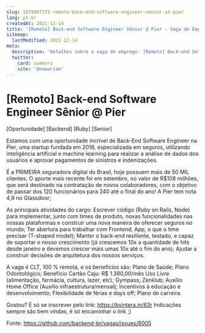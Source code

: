 ```yaml
---
slug: 1079867375-remoto-back-end-software-engineer-senior-at-pier
lang: pt-br
createdAt: 2021-12-14
title: '[Remoto] Back-end Software Engineer Sênior @ Pier - Vaga de Emprego'
sitemap:
  lastModified: 2021-12-14
meta:
  description: 'Detalhes sobre a vaga de emprego: [Remoto] Back-end Software Engineer Sênior @ Pier'
  twitter:
    card: summary
    site: '@nawarian'
---
```


# [Remoto] Back-end Software Engineer Sênior @ Pier

[Oportunidade] [Backend] [Ruby] [Senior]

Estamos com uma oportunidade incrível de Back-End Software Engineer na Pier, uma startup fundada em 2018, especializada em seguros, utilizando inteligência artificial e machine learning para realizar a análise de dados dos usuários e aprovar pagamentos de sinistros e indenizações. 

É a PRIMEIRA seguradora digital do Brasil, hoje possuem mais de 50 MIL clientes. O aporte mais recente foi em setembro, no valor de R$108 milhões, que será destinado na contratação de novos colaboradores, com o objetivo de passar dos 120 funcionários para 240 até o final do ano! A Pier tem nota 4,9 no Glassdoor;

As principais atividades do cargo: Escrever código (Ruby on Rails, Node) para implementar, junto com times de produto, novas funcionalidades nas nossas plataformas e construir uma nova maneira de oferecer seguros no mundo;
Ter abertura para trabalhar com Frontend, App, o que o time precisar (T-shaped model);
Manter o back-end resiliente, testado, e capaz de suportar o nosso crescimento (já crescemos 10x a quantidade de hits desde janeiro e devemos crescer mais umas 10x até o fim do ano);
Ajudar a construir decisões de arquitetura dos nossos serviços.

A vaga é CLT, 100 % remota, e os benefícios são:
Plano de Saúde;
Plano Odontológico;
Benefício Cartão Caju: R$ 1.380,00/mês Uso Livre (alimentação, farmácia, cultura, lazer, etc);
Gympass;
Zenklub;
Auxilio Home Office (Auxílio infraestrutura/mensal);
Incentivos à educação e desenvolvimento;
Flexibilidade de férias e days off;
Plano de carreira.

Gostou? É só se inscrever pelo link: https://byintera.in/63r Indicações sempre são bem vindas, é só encaminhar o link ;)

Fonte: https://github.com/backend-br/vagas/issues/8005